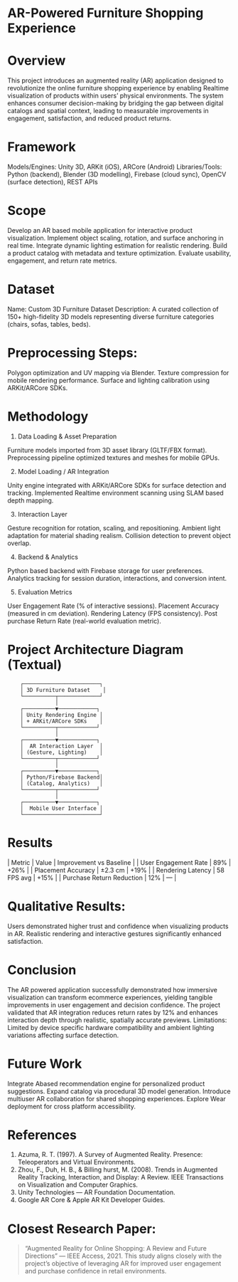 # AR-Powered Furniture Shopping Experience


 # Overview
This project introduces an augmented reality (AR) application designed to revolutionize the online furniture shopping experience by enabling Realtime visualization of products within users’ physical environments. The system enhances consumer decision-making by bridging the gap between digital catalogs and spatial context, leading to measurable improvements in engagement, satisfaction, and reduced product returns.

# Framework
Models/Engines: Unity 3D, ARKit (iOS), ARCore (Android)
Libraries/Tools: Python (backend), Blender (3D modelling), Firebase (cloud sync), OpenCV (surface detection), REST APIs

 # Scope
 Develop an AR based mobile application for interactive product visualization.
 Implement object scaling, rotation, and surface anchoring in real time.
 Integrate dynamic lighting estimation for realistic rendering.
 Build a product catalog with metadata and texture optimization.
 Evaluate usability, engagement, and return rate metrics.

 # Dataset
Name: Custom 3D Furniture Dataset
Description: A curated collection of 150+ high-fidelity 3D models representing diverse furniture categories (chairs, sofas, tables, beds).

# Preprocessing Steps:
 Polygon optimization and UV mapping via Blender.
 Texture compression for mobile rendering performance.
 Surface and lighting calibration using ARKit/ARCore SDKs.

#  Methodology

 1. Data Loading & Asset Preparation

 Furniture models imported from 3D asset library (GLTF/FBX format).
 Preprocessing pipeline optimized textures and meshes for mobile GPUs.

 2. Model Loading / AR Integration

 Unity engine integrated with ARKit/ARCore SDKs for surface detection and tracking.
 Implemented Realtime environment scanning using SLAM based depth mapping.

 3. Interaction Layer

 Gesture recognition for rotation, scaling, and repositioning.
 Ambient light adaptation for material shading realism.
 Collision detection to prevent object overlap.

 4. Backend & Analytics

 Python based backend with Firebase storage for user preferences.
 Analytics tracking for session duration, interactions, and conversion intent.

 5. Evaluation Metrics

 User Engagement Rate (% of interactive sessions).
 Placement Accuracy (measured in cm deviation).
 Rendering Latency (FPS consistency).
 Post purchase Return Rate (real-world evaluation metric).

# Project Architecture Diagram (Textual)

        ┌────────────────────────┐
        │ 3D Furniture Dataset    │
        └──────────┬─────────────┘
                   │
        ┌──────────▼────────────┐
        │ Unity Rendering Engine │
        │ + ARKit/ARCore SDKs    │
        └──────────┬────────────┘
                   │
        ┌──────────▼────────────┐
        │  AR Interaction Layer  │
        │ (Gesture, Lighting)    │
        └──────────┬────────────┘
                   │
        ┌──────────▼────────────┐
        │ Python/Firebase Backend│
        │ (Catalog, Analytics)   │
        └──────────┬────────────┘
                   │
        ┌──────────▼────────────┐
        │  Mobile User Interface │
        └────────────────────────┘


#  Results

| Metric                    | Value      | Improvement vs Baseline |
| User Engagement Rate      | 89%        | +26%                    |
| Placement Accuracy        | ±2.3 cm    | +19%                    |
| Rendering Latency         | 58 FPS avg | +15%                    |
| Purchase Return Reduction | 12%        | —                       |

# Qualitative Results:
 Users demonstrated higher trust and confidence when visualizing products in AR.
 Realistic rendering and interactive gestures significantly enhanced satisfaction.

# Conclusion
The AR powered application successfully demonstrated how immersive visualization can transform ecommerce experiences, yielding tangible improvements in user engagement and decision confidence. The project validated that AR integration reduces return rates by 12% and enhances interaction depth through realistic, spatially accurate previews.
Limitations: Limited by device specific hardware compatibility and ambient lighting variations affecting surface detection.

 # Future Work
 Integrate Abased recommendation engine for personalized product suggestions.
 Expand catalog via procedural 3D model generation.
 Introduce multiuser AR collaboration for shared shopping experiences.
 Explore Wear deployment for cross platform accessibility.

 # References
1. Azuma, R. T. (1997). A Survey of Augmented Reality. Presence: Teleoperators and Virtual Environments.
2. Zhou, F., Duh, H. B., & Billing hurst, M. (2008). Trends in Augmented Reality Tracking, Interaction, and Display: A Review. IEEE Transactions on Visualization and Computer Graphics.
3. Unity Technologies — AR Foundation Documentation.
4. Google AR Core & Apple AR Kit Developer Guides.

# Closest Research Paper:
> “Augmented Reality for Online Shopping: A Review and Future Directions” — IEEE Access, 2021.
> This study aligns closely with the project’s objective of leveraging AR for improved user engagement and purchase confidence in retail environments.

